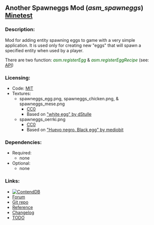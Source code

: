 ## Another Spawneggs Mod (***asm_spawneggs***) [Minetest][]

### Description:

Mod for adding entity spawning eggs to game with a very simple application. It is used only for creating new "eggs" that will spawn a specified entity when used by a player.

There are two function: *<span style="color:darkgreen;">asm.registerEgg</span>* & *<span style="color:darkgreen;">asm.registerEggRecipe</span>* (see: [API][api])

### Licensing:

- Code: [MIT](LICENSE.txt)
- Textures:
  - spawneggs_egg.png, spawneggs_chicken.png, & spawneggs_mese.png
    - [CC0][lic.cc0]
    - Based on ["white egg" by dStulle][img.egg_white]
  - spawneggs_oerrki.png
    - [CC0][lic.cc0]
    - Based on ["Huevo negro. Black egg" by mediobit][img.egg_black]


### Dependencies:

- Required:
  - none
- Optional:
  - none

### Links:

- [![ContendDB](https://content.minetest.net/packages/AntumDeluge/asm_spawneggs/shields/title/)](https://content.minetest.net/packages/AntumDeluge/asm_spawneggs/)
- [Forum](https://forum.minetest.net/viewtopic.php?t=26676)
- [Git repo](https://github.com/AntumMT/mod-asm_spawneggs)
- [Reference][api]
- [Changelog](changelog.txt)
- [TODO](TODO.txt)


[Minetest]: http://www.minetest.net/

[img.egg_white]: https://openclipart.org/detail/6695/white-egg
[img.egg_black]: https://openclipart.org/detail/170074/huevo-negro-black-egg

[lic.cc0]: https://creativecommons.org/publicdomain/zero/1.0/legalcode
[lic.creeper]: https://github.com/Rui-Minetest/creeper/blob/master/LICENSE.md

[api]: https://antummt.github.io/mod-asm_spawneggs/docs/api.html
